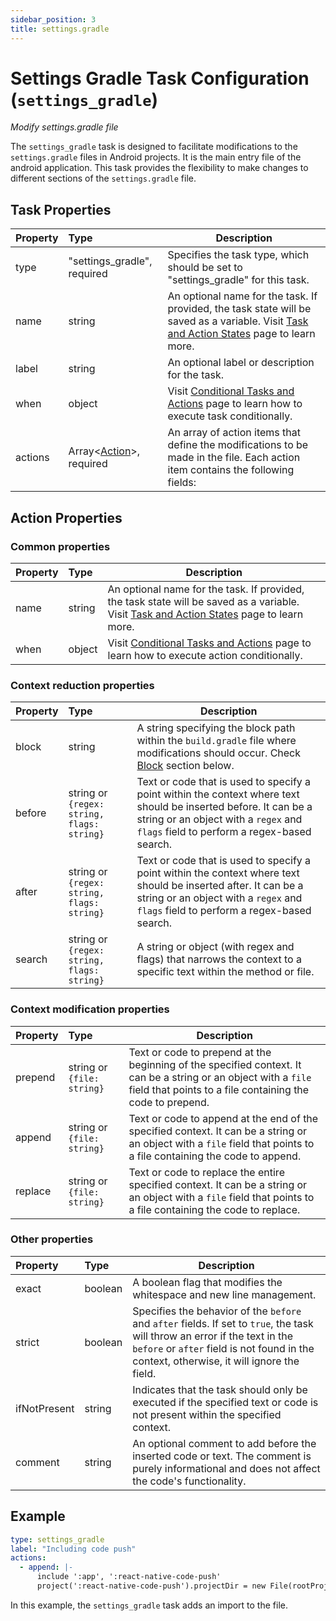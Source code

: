 ```yaml
---
sidebar_position: 3
title: settings.gradle
---
```

# Settings Gradle Task Configuration (`settings_gradle`)
_Modify settings.gradle file_

The `settings_gradle` task is designed to facilitate modifications to the `settings.gradle` files in Android projects. It is the main entry file of the android application. This task provides the flexibility to make changes to different sections of the `settings.gradle` file.

## Task Properties

| Property | Type                                            | Description                                                                                                                                                  |
|:---------|:------------------------------------------------|--------------------------------------------------------------------------------------------------------------------------------------------------------------|
| type     | "settings_gradle", required                     | Specifies the task type, which should be set to "settings_gradle" for this task.                                                                             |
| name     | string                                          | An optional name for the task. If provided, the task state will be saved as a variable. Visit [Task and Action States](../guides/states) page to learn more. |
| label    | string                                          | An optional label or description for the task.                                                                                                               |
| when     | object                                          | Visit [Conditional Tasks and Actions](../guides/when) page to learn how to execute task conditionally.                                                       |
| actions  | Array\<[Action](#action-properties)\>, required | An array of action items that define the modifications to be made in the file. Each action item contains the following fields:                               |

## Action Properties

### Common properties

| Property   | Type                                       | Description                                                                                                                                                                                             |
|:-----------|:-------------------------------------------|---------------------------------------------------------------------------------------------------------------------------------------------------------------------------------------------------------|
| name       | string                                     | An optional name for the task. If provided, the task state will be saved as a variable. Visit [Task and Action States](../guides/states) page to learn more.                                            |
| when       | object                                     | Visit [Conditional Tasks and Actions](../guides/when)  page to learn how to execute action conditionally.                                                                                               |

### Context reduction properties

| Property   | Type                                       | Description                                                                                                                                                                                             |
|:-----------|:-------------------------------------------|---------------------------------------------------------------------------------------------------------------------------------------------------------------------------------------------------------|
| block      | string                                     | A string specifying the block path within the `build.gradle` file where modifications should occur. Check [Block](#block-property) section below.                                                       |
| before     | string or `{regex: string, flags: string}` | Text or code that is used to specify a point within the context where text should be inserted before. It can be a string or an object with a `regex` and `flags` field to perform a regex-based search. |
| after      | string or `{regex: string, flags: string}` | Text or code that is used to specify a point within the context where text should be inserted after. It can be a string or an object with a `regex` and `flags` field to perform a regex-based search.  |
| search     | string or `{regex: string, flags: string}` | A string or object (with regex and flags) that narrows the context to a specific text within the method or file.                                                                                        |

### Context modification properties

| Property  | Type                       | Description                                                                                                                                                                  |
|:----------|:---------------------------|------------------------------------------------------------------------------------------------------------------------------------------------------------------------------|
| prepend   | string or `{file: string}` | Text or code to prepend at the beginning of the specified context. It can be a string or an object with a `file` field that points to a file containing the code to prepend. |
| append    | string or `{file: string}` | Text or code to append at the end of the specified context. It can be a string or an object with a `file` field that points to a file containing the code to append.         |
| replace   | string or `{file: string}` | Text or code to replace the entire specified context. It can be a string or an object with a `file` field that points to a file containing the code to replace.              |

### Other properties

| Property       | Type    | Description                                                                                                                                                                                                                                   |
|:---------------|:--------|-----------------------------------------------------------------------------------------------------------------------------------------------------------------------------------------------------------------------------------------------|
| exact          | boolean | A boolean flag that modifies the whitespace and new line management.                                                                                                                                                                          |
| strict         | boolean | Specifies the behavior of the `before` and `after` fields. If set to `true`, the task will throw an error if the text in the `before` or `after` field is not found in the context, otherwise, it will ignore the field.                      |
| ifNotPresent   | string  | Indicates that the task should only be executed if the specified text or code is not present within the specified context.                                                                                                                    |
| comment        | string  | An optional comment to add before the inserted code or text. The comment is purely informational and does not affect the code's functionality.                                                                                                |

## Example

```yaml
type: settings_gradle
label: "Including code push"
actions:
  - append: |-
      include ':app', ':react-native-code-push'
      project(':react-native-code-push').projectDir = new File(rootProject.projectDir, '../node_modules/react-native-code-push/android/app')
```

In this example, the `settings_gradle` task adds an import to the file.
